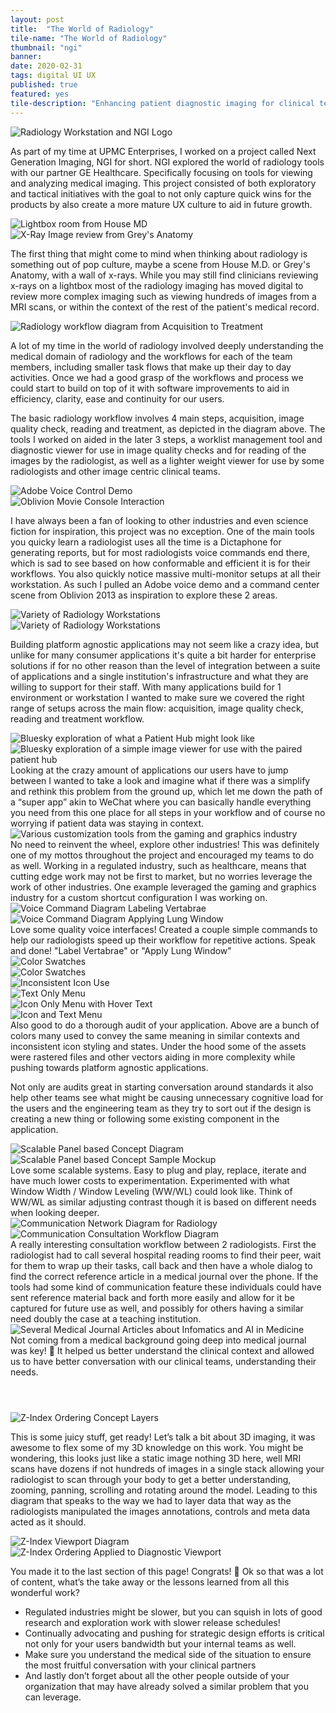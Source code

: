 ```yaml
---
layout: post
title:  "The World of Radiology"
tile-name: "The World of Radiology"
thumbnail: "ngi"
banner:
date: 2020-02-31
tags: digital UI UX
published: true
featured: yes
tile-description: "Enhancing patient diagnostic imaging for clinical teams"
---
```


<div class="grid-x">
  <div class="cell">
    <img src="../img/radiology/ngi-hero.svg" alt="Radiology Workstation and NGI Logo" />
  </div>
</div>

As part of my time at UPMC Enterprises, I worked on a project called Next Generation Imaging, NGI for short. NGI explored the world of radiology tools with our partner GE Healthcare. Specifically focusing on tools for viewing and analyzing medical imaging. This project consisted of both exploratory and tactical initiatives with the goal to not only capture quick wins for the products by also create a more mature UX culture to aid in future growth.

<div class="grid-x grid-padding-x">
<div class=" medium-6 cell "><img src="../img/radiology/radiology-house-md.jpg" alt="Lightbox room from House MD" /></div>
<div class=" medium-6 cell "><img src="../img/radiology/radiology-greys-anatomy.jpg" alt="X-Ray Image review from Grey's Anatomy" /></div>
</div>

The first thing that might come to mind when thinking about radiology is something out of pop culture, maybe a scene from House M.D. or Grey's Anatomy, with a wall of x-rays. While you may still find clinicians reviewing x-rays on a lightbox most of the radiology imaging has moved digital to review more complex imaging such as viewing hundreds of images from a MRI scans, or within the context of the rest of the patient's medical record.

<div class="grid-x">
  <div class="cell">
    <img src="../img/radiology/rad-workflow.svg" alt="Radiology workflow diagram from Acquisition to Treatment" />
  </div>
</div>

A lot of my time in the world of radiology involved deeply understanding the medical domain of radiology and the workflows for each of the team members, including smaller task flows that make up their day to day activities. Once we had a good grasp of the workflows and process we could start to build on top of it with software improvements to aid in efficiency, clarity, ease and continuity for our users.

The basic radiology workflow involves 4 main steps, acquisition, image quality check, reading and treatment, as depicted in the diagram above. The tools I worked on aided in the later 3 steps, a worklist management tool and diagnostic viewer for use in image quality checks and for reading of the images by the radiologist, as well as a lighter weight viewer for use by some radiologists and other image centric clinical teams.

<div class="grid-x grid-padding-x">
  <div class=" medium-6 cell "><img src="../img/radiology/adobe-voice-demo.gif" alt="Adobe Voice Control Demo" /></div>
  <div class=" medium-6 cell "><img src="../img/radiology/oblivion-console.gif" alt="Oblivion Movie Console Interaction" /></div>
</div>

I have always been a fan of looking to other industries and even science fiction for inspiration, this project was no exception. One of the main tools you quicky learn a radiologist uses all the time is a Dictaphone for generating reports, but for most radiologists voice commands end there, which is sad to see based on how conformable and efficient it is for their workflows. You also quickly notice massive multi-monitor setups at all their workstation. As such I pulled an Adobe voice demo and a command center scene from Oblivion 2013 as inspiration to explore these 2 areas.

<div class="grid-x grid-padding-x grid-margin-y">
  <div class=" medium-6 cell "><img src="../img/radiology/workstations1.svg" alt="Variety of Radiology Workstations" /></div>
  <div class=" medium-6 cell "><img src="../img/radiology/workstations2.svg" alt="Variety of Radiology Workstations" /></div>
</div>

Building platform agnostic applications may not seem like a crazy idea, but unlike for many consumer applications it's quite a bit harder for enterprise solutions if for no other reason than the level of integration between a suite of applications and a single institution's infrastructure and what they are willing to support for their staff. With many applications build for 1 environment or workstation I wanted to make sure we covered the right range of setups across the main flow: acquisition, image quality check, reading and treatment workflow.

<div class="grid-x grid-margin-y grid-padding-x">
  <div class="cell medium-6"><img src="../img/radiology/bluesky-aggregator.jpg" alt="Bluesky exploration of what a Patient Hub might look like" /></div>
  <div class="cell medium-6"><img src="../img/radiology/bluesky-viewer.jpg" alt="Bluesky exploration of a simple image viewer for use with the paired patient hub" /></div>
</div>
Looking at the crazy amount of applications our users have to jump between I wanted to take a look and imagine what if there was a simplify and rethink this problem from the ground up, which let me down the path of a “super app” akin to WeChat where you can basically handle everything you need from this one place for all steps in your workflow and of course no worrying if patient data was staying in context.

<div class="grid-x grid-margin-y">
  <div class="cell"><img src="../img/radiology/customization-configurator.jpg" alt="Various customization tools from the gaming and graphics industry" /></div>
</div>
No need to reinvent the wheel, explore other industries! This was definitely one of my mottos throughout the project and encouraged my teams to do as well. Working in a regulated industry, such as healthcare, means that cutting edge work may not be first to market, but no worries leverage the work of other industries. One example leveraged the gaming and graphics industry for a custom shortcut configuration I was working on.

<div class="grid-x align-center grid-margin-y">
  <div class="cell medium-10"><img src="../img/radiology/voice-commands-label.svg" alt="Voice Command Diagram Labeling Vertabrae" /></div>
  <div class="cell medium-10"><img src="../img/radiology/voice-commands-window.svg" alt="Voice Command Diagram Applying Lung Window" /></div>
</div>
<!-- reporting stuff? -->
Love some quality voice interfaces! Created a couple simple commands to help our radiologists speed up their workflow for repetitive actions. Speak and done! "Label Vertabrae" or "Apply Lung Window"

<div class="grid-x grid-margin-y grid-padding-x">
  <div class="cell medium-6"><img src="../img/radiology/color-audit1.svg" alt="Color Swatches" /></div>
  <div class="cell medium-6"><img src="../img/radiology/color-audit2.svg" alt="Color Swatches" /></div>
  <div class="cell small-6 medium-3"><img src="../img/radiology/audit-icons.png" alt="Inconsistent Icon Use" /></div>
  <div class="cell small-6 medium-3"><img src="../img/radiology/audit-menus1.png" alt="Text Only Menu" /></div>
  <div class="cell small-6 medium-3"><img src="../img/radiology/audit-menus2.png" alt="Icon Only Menu with Hover Text" /></div>
  <div class="cell small-6 medium-3"><img src="../img/radiology/audit-menus3.png" alt="Icon and Text Menu" /></div>
</div>
Also good to do a thorough audit of your application. Above are a bunch of colors many used to convey the same meaning in similar contexts and inconsistent icon styling and states. Under the hood some of the assets were rastered files and other vectors aiding in more complexity while pushing towards platform agnostic applications.

Not only are audits great in starting conversation around standards it also help other teams see what might be causing unnecessary cognitive load for the users and the engineering team as they try to sort out if the design is creating a new thing or following some existing component in the application.

<div class="grid-x grid-margin-y grid-padding-x">
  <div class="cell"><img src="../img/radiology/panel-concept-diagram.jpg" alt="Scalable Panel based Concept Diagram" /></div>
  <div class="cell"><img src="../img/radiology/panel-concept-mockup.jpg" alt="Scalable Panel based Concept Sample Mockup" /></div>
</div>
Love some scalable systems. Easy to plug and play, replace, iterate and have much lower costs to experimentation. Experimented with what Window Width / Window Leveling (WW/WL) could look like. Think of WW/WL as similar adjusting contrast though it is based on different needs when looking deeper.

<div class="grid-x grid-margin-y grid-padding-x">
  <div class="cell "><img src="../img/radiology/communication-network.svg" alt="Communication Network Diagram for Radiology" /></div>
  <div class="cell "><img src="../img/radiology/communication-consult-workflow.svg" alt="Communication Consultation Workflow Diagram" /></div>
</div>
A really interesting consultation workflow between 2 radiologists. First the radiologist had to call several hospital reading rooms to find their peer, wait for them to wrap up their tasks, call back and then have a whole dialog to find the correct reference article in a medical journal over the phone. If the tools had some kind of communication feature these individuals could have sent reference material back and forth more easily and allow for it be captured for future use as well, and possibly for others having a similar need doubly the case at a teaching institution.

<div class="grid-x">
  <div class="cell"><img src="../img/radiology/medical-journals-radiology.png" alt="Several Medical Journal Articles about Infomatics and AI in Medicine" /></div>
</div>
Not coming from a medical background going deep into medical journal was key! 🔑 It helped us better understand the clinical context and allowed us to have better conversation with our clinical teams, understanding their needs.

<div class="grid-x align-center grid-margin-y grid-padding-x">
  <div class=" medium-7 cell" style="margin-top: 4em;"><img src="../img/radiology/z-layers-concept.svg" alt="Z-Index Ordering Concept Layers" /></div>
</div>

This is some juicy stuff, get ready! Let’s talk a bit about 3D imaging, it was awesome to flex some of my 3D knowledge on this work. You might be wondering, this looks just like a static image nothing 3D here, well MRI scans have dozens if not hundreds of images in a single stack allowing your radiologist to scan through your body to get a better understanding, zooming, panning, scrolling and rotating around the model. Leading to this diagram that speaks to the way we had to layer data that way as the radiologists manipulated the images annotations, controls and meta data acted as it should.
<div class="grid-x grid-padding-x grid-margin-y">
    <div class=" medium-6 cell "><img src="../img/radiology/z-layers-diagram.svg" alt="Z-Index Viewport Diagram" /></div>
    <div class=" medium-6 cell "><img src="../img/radiology/z-layers-viewport.svg" alt="Z-Index Ordering Applied to Diagnostic Viewport" /></div>
</div>

You made it to the last section of this page! Congrats! 🎉 Ok so that was a lot of content, what’s the take away or the lessons learned from all this wonderful work?
* Regulated industries might be slower, but you can squish in lots of good research and exploration work with slower release schedules!
* Continually advocating and pushing for strategic design efforts is critical not only for your users bandwidth but your internal teams as well.
* Make sure you understand the medical side of the situation to ensure the most fruitful conversation with your clinical partners
* And lastly don’t forget about all the other people outside of your organization that may have already solved a similar problem that you can leverage.
